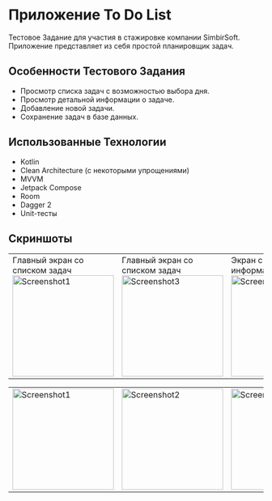 # Приложение To Do List
Тестовое Задание для участия в стажировке компании SimbirSoft. Приложение представляет из себя простой планировщик задач.

## Особенности Тестового Задания
- Просмотр списка задач с возможностью выбора дня.
- Просмотр детальной информации о задаче.
- Добавление новой задачи.
- Cохранение задач в базе данных.

## Использованные Технологии
- Kotlin
- Clean Architecture (c некоторыми упрощениями)
- MVVM
- Jetpack Compose
- Room
- Dagger 2
- Unit-тесты

## Скриншоты
<p align="center">
  <table align="center" cellspacing="10">
    <tr>
      <td>
        Главный экран со списком задач
        <br>
        <img src="https://github.com/sitegit/ToDoList/assets/47815702/dd0342f0-61c4-47ff-923c-87db2a3ddacc" width="200" alt="Screenshot1"/>
      </td>
      <td>
        Главный экран со списком задач
        <br>
        <img src="https://github.com/sitegit/ToDoList/assets/47815702/d2ee867f-480d-408e-974a-e41c3abfd371" width="200" alt="Screenshot3"/>
      </td>
      <td>
        Экран с детальной информацией
        <br>
        <img src="https://github.com/sitegit/ToDoList/assets/47815702/c7b54698-f4c7-4e53-8b21-539fed555ced" width="200" alt="Screenshot2"/>
      </td>
      <td>
        Экран добавления задач
        <br>
        <img src="https://github.com/sitegit/ToDoList/assets/47815702/c75ba4b9-1444-41ff-ac44-2e283d90e82f" width="200" alt="Screenshot4"/>
      </td>
      <td>
        Экран добавления задач
        <br>
        <img src="https://github.com/sitegit/ToDoList/assets/47815702/61dd5a58-80ec-4f12-85cc-e23944d55c78" width="200" alt="Screenshot5"/>
      </td>
    </tr>
  </table>
  <table align="center" cellspacing="10">
    <tr>
      <td><img src="https://github.com/sitegit/ToDoList/assets/47815702/68bdd869-770b-4679-8e52-621b6bfda20a" width="200" alt="Screenshot1"/></td>
      <td><img src="https://github.com/sitegit/ToDoList/assets/47815702/518c27ef-c0d1-4a88-81ec-04a24b90617d" width="200" alt="Screenshot2"/></td>
      <td><img src="https://github.com/sitegit/ToDoList/assets/47815702/685e5609-39b3-4bb8-ba0f-3ae0b9dfb534" width="200" alt="Screenshot4"/></td>
      <td><img src="https://github.com/sitegit/ToDoList/assets/47815702/18c6f335-bb08-4d7f-bd3c-3533663f7fe8" width="200" alt="Screenshot3"/></td>
      <td><img src="https://github.com/sitegit/ToDoList/assets/47815702/7744dd84-6cfa-440c-973c-3e1383192456" width="200" alt="Screenshot5"/></td>
    </tr>
  </table>

